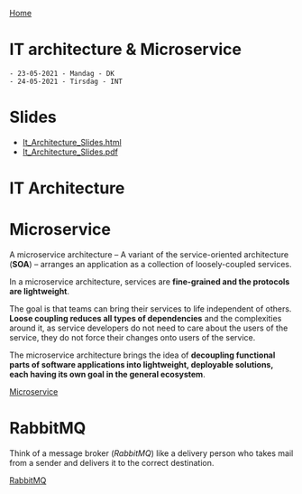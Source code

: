 [Home](modul-4-2.md)
# IT architecture & Microservice
    - 23-05-2021 - Mandag - DK
    - 24-05-2021 - Tirsdag - INT

# Slides

- [It_Architecture_Slides.html](./It_Architecture_Slides.html)
- [It_Architecture_Slides.pdf](./It_Architecture_Slides.pdf)

# IT Architecture


# Microservice
A microservice architecture – A variant of the service-oriented architecture (**SOA**) – arranges an application as a collection of loosely-coupled services.

In a microservice architecture, services are **fine-grained and the protocols are lightweight**. 

The goal is that teams can bring their services to life independent of others. **Loose coupling reduces all types of dependencies** and the complexities around it, as service developers do not need to care about the users of the service, they do not force their changes onto users of the service.

The microservice architecture brings the idea of **decoupling functional parts of software applications into lightweight, deployable solutions, each having its own goal in the general ecosystem**.

[Microservice](Microservice.md)

# RabbitMQ
Think of a message broker (*RabbitMQ*) like a delivery person who takes mail from a sender and delivers it to the correct destination.

[RabbitMQ](Rabbitmq.md)




